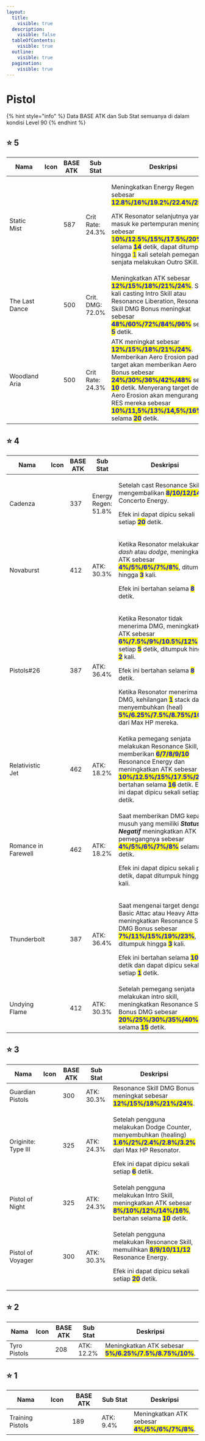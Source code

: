 ```yaml
---
layout:
  title:
    visible: true
  description:
    visible: false
  tableOfContents:
    visible: true
  outline:
    visible: true
  pagination:
    visible: true
---
```


# Pistol

{% hint style="info" %}
Data BASE ATK dan Sub Stat semuanya di dalam kondisi Level 90
{% endhint %}

## :star: 5

<table data-full-width="true"><thead><tr><th width="169">Nama</th><th width="109">Icon</th><th width="113">BASE ATK</th><th width="149">Sub Stat</th><th>Deskripsi</th></tr></thead><tbody><tr><td>Static Mist</td><td><img src="https://wuthering.wiki/img/weapon_21030015.png" alt=""></td><td>587</td><td>Crit Rate: 24.3%</td><td><p>Meningkatkan Energy Regen sebesar <mark style="color:blue;"><strong>12.8%/16%/19.2%/22.4%/25.6%</strong></mark>.</p><p>ATK Resonator selanjutnya yang masuk ke pertempuran meningkat sebesar <mark style="color:blue;">1<strong>0%/12.5%/15%/17.5%/20%</strong></mark> selama <mark style="color:blue;"><strong>14</strong></mark> detik, dapat ditumpuk hingga <mark style="color:blue;">1</mark> kali setelah pemegang senjata melakukan Outro SKill.</p></td></tr><tr><td>The Last Dance</td><td><img src="https://wuthering.wiki/img/weapon_21030016.png" alt=""></td><td>500</td><td>Crit. DMG: 72.0%</td><td>Meningkatkan ATK sebesar <mark style="color:blue;"><strong>12%/15%/18%/21%/24%</strong></mark>. Setiap kali casting Intro Skill atau Resonance Liberation, Resonance Skill DMG Bonus meningkat sebesar <mark style="color:blue;"><strong>48%/60%/72%/84%/96%</strong></mark> selama <mark style="color:blue;"><strong>5</strong></mark> detik.</td></tr><tr><td>Woodland Aria</td><td><img src="https://wuthering.wiki/img/weapon_21030026.png" alt=""></td><td>500</td><td>Crit Rate: 24.3%</td><td>ATK meningkat sebesar <mark style="color:blue;"><strong>12%/15%/18%/21%/24%</strong></mark>. Memberikan Aero Erosion pada target akan memberikan Aero DMG Bonus sebesar <mark style="color:blue;"><strong>24%/30%/36%/42%/48%</strong></mark> selama <mark style="color:blue;"><strong>10</strong></mark> detik. Menyerang target dengan Aero Erosion akan mengurangi Aero RES mereka sebesar <mark style="color:blue;"><strong>10%/11,5%/13%/14,5%/16%</strong></mark> selama <mark style="color:blue;"><strong>20</strong></mark> detik.</td></tr></tbody></table>

## :star: 4

<table data-full-width="true"><thead><tr><th width="171">Nama</th><th width="106">Icon</th><th width="114">BASE ATK</th><th width="163">Sub Stat</th><th>Deskripsi</th></tr></thead><tbody><tr><td>Cadenza</td><td><img src="https://wuthering.wiki/img/weapon_21030024.png" alt=""></td><td>337</td><td>Energy Regen: 51.8%</td><td><p>Setelah cast Resonance Skill, mengembalikan <mark style="color:blue;"><strong>8/10/12/14/16</strong></mark> Concerto Energy.</p><p>Efek ini dapat dipicu sekali setiap <mark style="color:blue;"><strong>20</strong></mark> detik.</p></td></tr><tr><td>Novaburst</td><td><img src="https://wuthering.wiki/img/weapon_21030064.png" alt=""></td><td>412</td><td>ATK: 30.3%</td><td><p>Ketika Resonator melakukan <em>dash</em> atau <em>dodge</em>, meningkatkan ATK sebesar <mark style="color:blue;"><strong>4%/5%/6%/7%/8%</strong></mark>, ditumpuk hingga <mark style="color:blue;"><strong>3</strong></mark> kali.</p><p>Efek ini bertahan selama <mark style="color:blue;"><strong>8</strong></mark> detik.</p></td></tr><tr><td>Pistols#26</td><td><img src="https://wuthering.wiki/img/weapon_21030034.png" alt=""></td><td>387</td><td>ATK: 36.4%</td><td><p>Ketika Resonator tidak menerima DMG, meningkatkan ATK sebesar <mark style="color:blue;"><strong>6%/7.5%/9%/10.5%/12%</strong></mark> setiap <mark style="color:blue;"><strong>5</strong></mark> detik, ditumpuk hingga <mark style="color:blue;"><strong>2</strong></mark> kali.</p><p>Efek ini bertahan selama <mark style="color:blue;"><strong>8</strong></mark> detik.</p><p>Ketika Resonator menerima DMG, kehilangan <mark style="color:blue;"><strong>1</strong></mark> stack dan menyembuhkan (heal) <mark style="color:blue;"><strong>5%/6.25%/7.5%/8.75%/10%</strong></mark> dari Max HP mereka.</p></td></tr><tr><td>Relativistic Jet</td><td><img src="https://wuthering.wiki/img/weapon_21030084.png" alt=""></td><td>462</td><td>ATK: 18.2%</td><td>Ketika pemegang senjata melakukan Resonance Skill, memberikan <mark style="color:blue;"><strong>6/7/8/9/10</strong></mark> Resonance Energy dan meningkatkan ATK sebesar <mark style="color:blue;"><strong>10%/12.5%/15%/17.5%/20%</strong></mark>, bertahan selama <mark style="color:blue;"><strong>16</strong></mark> detik. Efek ini dapat dipicu sekali setiap <mark style="color:blue;"><strong>20</strong></mark> detik.</td></tr><tr><td>Romance in Farewell</td><td><img src="https://wuthering.wiki/img/weapon_21030094.png" alt=""></td><td>462</td><td>ATK: 18.2%</td><td><p>Saat memberikan DMG kepada musuh yang memiliki <em><strong>Status Negatif</strong></em> meningkatkan ATK pemegangnya sebesar <mark style="color:blue;"><strong>4%/5%/6%/7%/8%</strong></mark> selama <mark style="color:blue;"><strong>10</strong></mark> detik.</p><p>Efek ini dapat dipicu sekali per detik, dapat ditumpuk hingga <mark style="color:blue;"><strong>4</strong></mark> kali.</p></td></tr><tr><td>Thunderbolt</td><td><img src="https://wuthering.wiki/img/weapon_21030074.png" alt=""></td><td>387</td><td>ATK: 36.4%</td><td><p>Saat mengenai target dengan Basic Attac atau Heavy Attack, meningkatkan Resonance Skill DMG Bonus sebesar <mark style="color:blue;"><strong>7%/11%/15%/19%/23%</strong></mark>, ditumpuk hingga <mark style="color:blue;"><strong>3</strong></mark> kali.</p><p>Efek ini bertahan selama <mark style="color:blue;"><strong>10</strong></mark> detik dan dapat dipicu sekali setiap <mark style="color:blue;"><strong>1</strong></mark> detik.</p></td></tr><tr><td>Undying Flame</td><td><img src="https://wuthering.wiki/img/weapon_21030044.png" alt=""></td><td>412</td><td>ATK: 30.3%</td><td>Setelah pemegang senjata melakukan intro skill, meningkatkan Resonance Skill Bonus DMG sebesar <mark style="color:blue;"><strong>20%/25%/30%/35%/40%</strong></mark> selama <mark style="color:blue;"><strong>15</strong></mark> detik.</td></tr></tbody></table>

## :star: 3

<table data-full-width="true"><thead><tr><th width="170">Nama</th><th width="105">Icon</th><th width="116">BASE ATK</th><th width="164">Sub Stat</th><th>Deskripsi</th></tr></thead><tbody><tr><td>Guardian Pistols</td><td><img src="https://wuthering.wiki/img/weapon_21030053.png" alt=""></td><td>300</td><td>ATK: 30.3%</td><td>Resonance Skill DMG Bonus meningkat sebesar <mark style="color:blue;"><strong>12%/15%/18%/21%/24%</strong></mark>.</td></tr><tr><td>Originite: Type III</td><td><img src="https://wuthering.wiki/img/weapon_21030023.png" alt=""></td><td>325</td><td>ATK: 24.3%</td><td><p>Setelah pengguna melakukan Dodge Counter, menyembuhkan (healing) <mark style="color:blue;"><strong>1.6%/2%/2.4%/2.8%/3.2%</strong></mark> dari Max HP Resonator.</p><p>Efek ini dapat dipicu sekali setiap <mark style="color:blue;"><strong>6</strong></mark> detik.</p></td></tr><tr><td>Pistol of Night</td><td><img src="https://wuthering.wiki/img/weapon_21030013.png" alt=""></td><td>325</td><td>ATK: 24.3%</td><td>Setelah pengguna melakukan Intro Skill, meningkatkan ATK sebesar <mark style="color:blue;"><strong>8%/10%/12%/14%/16%</strong></mark>, bertahan selama <mark style="color:blue;"><strong>10</strong></mark> detik.</td></tr><tr><td>Pistol of Voyager</td><td><img src="https://wuthering.wiki/img/weapon_21030043.png" alt=""></td><td>300</td><td>ATK: 30.3%</td><td><p>Setelah pengguna melakukan Resonance Skill, memulihkan <mark style="color:blue;"><strong>8/9/10/11/12</strong></mark> Resonance Energy.</p><p>Efek ini dapat dipicu sekali setiap <mark style="color:blue;"><strong>20</strong></mark> detik.</p></td></tr></tbody></table>

## :star: 2

<table data-full-width="true"><thead><tr><th width="171">Nama</th><th width="93">Icon</th><th width="127">BASE ATK</th><th width="165">Sub Stat</th><th>Deskripsi</th></tr></thead><tbody><tr><td>Tyro Pistols</td><td><img src="https://wuthering.wiki/img/weapon_21030012.png" alt=""></td><td>208</td><td>ATK: 12.2%</td><td>Meningkatkan ATK sebesar <mark style="color:blue;"><strong>5%/6.25%/7.5%/8.75%/10%</strong></mark>.</td></tr></tbody></table>

## :star: 1

<table data-full-width="true"><thead><tr><th width="171">Nama</th><th width="95">Icon</th><th width="127">BASE ATK</th><th width="163">Sub Stat</th><th>Deskripsi</th></tr></thead><tbody><tr><td>Training Pistols</td><td><img src="https://wuthering.wiki/img/weapon_21030011.png" alt=""></td><td>189</td><td>ATK: 9.4%</td><td>Meningkatkan ATK sebesar <mark style="color:blue;"><strong>4%/5%/6%/7%/8%</strong></mark>.</td></tr></tbody></table>
